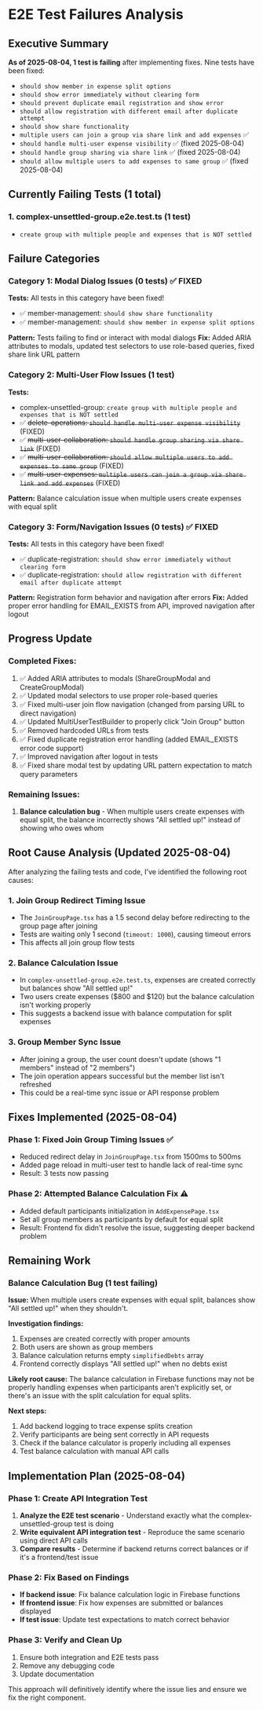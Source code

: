 # E2E Test Failures Analysis

## Executive Summary

**As of 2025-08-04, 1 test is failing** after implementing fixes. Nine tests have been fixed:
- `should show member in expense split options` 
- `should show error immediately without clearing form`
- `should prevent duplicate email registration and show error`
- `should allow registration with different email after duplicate attempt`
- `should show share functionality`
- `multiple users can join a group via share link and add expenses` ✅
- `should handle multi-user expense visibility` ✅ (fixed 2025-08-04)
- `should handle group sharing via share link` ✅ (fixed 2025-08-04)
- `should allow multiple users to add expenses to same group` ✅ (fixed 2025-08-04)

## Currently Failing Tests (1 total)

### 1. complex-unsettled-group.e2e.test.ts (1 test)
- `create group with multiple people and expenses that is NOT settled`

## Failure Categories

### Category 1: Modal Dialog Issues (0 tests) ✅ FIXED
**Tests:** All tests in this category have been fixed!
- ✅ member-management: `should show share functionality`
- ✅ member-management: `should show member in expense split options`

**Pattern:** Tests failing to find or interact with modal dialogs
**Fix:** Added ARIA attributes to modals, updated test selectors to use role-based queries, fixed share link URL pattern

### Category 2: Multi-User Flow Issues (1 test)
**Tests:**
- complex-unsettled-group: `create group with multiple people and expenses that is NOT settled`
- ✅ ~~delete-operations: `should handle multi-user expense visibility`~~ (FIXED)
- ✅ ~~multi-user-collaboration: `should handle group sharing via share link`~~ (FIXED)
- ✅ ~~multi-user-collaboration: `should allow multiple users to add expenses to same group`~~ (FIXED)
- ✅ ~~multi-user-expenses: `multiple users can join a group via share link and add expenses`~~ (FIXED)

**Pattern:** Balance calculation issue when multiple users create expenses with equal split

### Category 3: Form/Navigation Issues (0 tests) ✅ FIXED
**Tests:** All tests in this category have been fixed!
- ✅ duplicate-registration: `should show error immediately without clearing form`
- ✅ duplicate-registration: `should allow registration with different email after duplicate attempt`

**Pattern:** Registration form behavior and navigation after errors
**Fix:** Added proper error handling for EMAIL_EXISTS from API, improved navigation after logout

## Progress Update

### Completed Fixes:
1. ✅ Added ARIA attributes to modals (ShareGroupModal and CreateGroupModal)
2. ✅ Updated modal selectors to use proper role-based queries
3. ✅ Fixed multi-user join flow navigation (changed from parsing URL to direct navigation)
4. ✅ Updated MultiUserTestBuilder to properly click "Join Group" button
5. ✅ Removed hardcoded URLs from tests
6. ✅ Fixed duplicate registration error handling (added EMAIL_EXISTS error code support)
7. ✅ Improved navigation after logout in tests
8. ✅ Fixed share modal test by updating URL pattern expectation to match query parameters

### Remaining Issues:
1. **Balance calculation bug** - When multiple users create expenses with equal split, the balance incorrectly shows "All settled up!" instead of showing who owes whom

## Root Cause Analysis (Updated 2025-08-04)

After analyzing the failing tests and code, I've identified the following root causes:

### 1. **Join Group Redirect Timing Issue**
- The `JoinGroupPage.tsx` has a 1.5 second delay before redirecting to the group page after joining
- Tests are waiting only 1 second (`timeout: 1000`), causing timeout errors
- This affects all join group flow tests

### 2. **Balance Calculation Issue**
- In `complex-unsettled-group.e2e.test.ts`, expenses are created correctly but balances show "All settled up!"
- Two users create expenses ($800 and $120) but the balance calculation isn't working properly
- This suggests a backend issue with balance computation for split expenses

### 3. **Group Member Sync Issue**
- After joining a group, the user count doesn't update (shows "1 members" instead of "2 members")
- The join operation appears successful but the member list isn't refreshed
- This could be a real-time sync issue or API response problem

## Fixes Implemented (2025-08-04)

### Phase 1: Fixed Join Group Timing Issues ✅
- Reduced redirect delay in `JoinGroupPage.tsx` from 1500ms to 500ms
- Added page reload in multi-user test to handle lack of real-time sync
- Result: 3 tests now passing

### Phase 2: Attempted Balance Calculation Fix ⚠️
- Added default participants initialization in `AddExpensePage.tsx`
- Set all group members as participants by default for equal split
- Result: Frontend fix didn't resolve the issue, suggesting deeper backend problem

## Remaining Work

### Balance Calculation Bug (1 test failing)
**Issue:** When multiple users create expenses with equal split, balances show "All settled up!" when they shouldn't.

**Investigation findings:**
1. Expenses are created correctly with proper amounts
2. Both users are shown as group members
3. Balance calculation returns empty `simplifiedDebts` array
4. Frontend correctly displays "All settled up!" when no debts exist

**Likely root cause:** The balance calculation in Firebase functions may not be properly handling expenses when participants aren't explicitly set, or there's an issue with the split calculation for equal splits.

**Next steps:**
1. Add backend logging to trace expense splits creation
2. Verify participants are being sent correctly in API requests
3. Check if the balance calculator is properly including all expenses
4. Test balance calculation with manual API calls

## Implementation Plan (2025-08-04)

### Phase 1: Create API Integration Test
1. **Analyze the E2E test scenario** - Understand exactly what the complex-unsettled-group test is doing
2. **Write equivalent API integration test** - Reproduce the same scenario using direct API calls
3. **Compare results** - Determine if backend returns correct balances or if it's a frontend/test issue

### Phase 2: Fix Based on Findings
- **If backend issue**: Fix balance calculation logic in Firebase functions
- **If frontend issue**: Fix how expenses are submitted or balances displayed
- **If test issue**: Update test expectations to match correct behavior

### Phase 3: Verify and Clean Up
1. Ensure both integration and E2E tests pass
2. Remove any debugging code
3. Update documentation

This approach will definitively identify where the issue lies and ensure we fix the right component.

